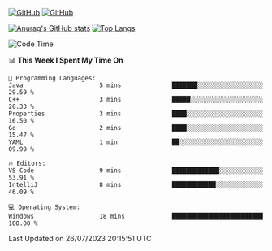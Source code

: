 [![GitHub](https://img.shields.io/github/followers/sharpxk?style=social)](https://github.com/sharpxk) [![GitHub](https://img.shields.io/github/stars/sharpxk?style=social)](https://github.com/sharpxk)

[![Anurag's GitHub stats](https://github-readme-stats-git-masterrstaa-rickstaa.vercel.app/api?username=sharpxk&hide=contribs,prs,issues&show_icons=true&theme=tokyonight)](https://github.com/anuraghazra/github-readme-stats)
[![Top Langs](https://github-readme-stats-git-masterrstaa-rickstaa.vercel.app/api/top-langs/?username=sharpxk&layout=compact&theme=tokyonight)](https://github.com/anuraghazra/github-readme-stats)

<!--START_SECTION:waka-->
![Code Time](http://img.shields.io/badge/Code%20Time-256%20hrs%206%20mins-blue)

📊 **This Week I Spent My Time On** 

```text
💬 Programming Languages: 
Java                     5 mins              ███████░░░░░░░░░░░░░░░░░░   29.59 % 
C++                      3 mins              █████░░░░░░░░░░░░░░░░░░░░   20.33 % 
Properties               3 mins              ████░░░░░░░░░░░░░░░░░░░░░   16.50 % 
Go                       2 mins              ████░░░░░░░░░░░░░░░░░░░░░   15.47 % 
YAML                     1 min               ██░░░░░░░░░░░░░░░░░░░░░░░   09.99 % 

🔥 Editors: 
VS Code                  9 mins              █████████████░░░░░░░░░░░░   53.91 % 
IntelliJ                 8 mins              ████████████░░░░░░░░░░░░░   46.09 % 

💻 Operating System: 
Windows                  18 mins             █████████████████████████   100.00 % 
```


 Last Updated on 26/07/2023 20:15:51 UTC
<!--END_SECTION:waka-->
